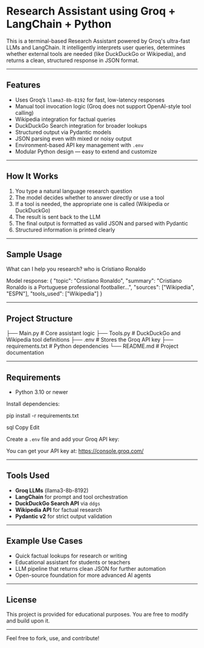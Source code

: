 # Research Assistant using Groq + LangChain + Python

This is a terminal-based Research Assistant powered by Groq's ultra-fast LLMs and LangChain. It intelligently interprets user queries, determines whether external tools are needed (like DuckDuckGo or Wikipedia), and returns a clean, structured response in JSON format.

---

## Features

- Uses Groq’s `llama3-8b-8192` for fast, low-latency responses
- Manual tool invocation logic (Groq does not support OpenAI-style tool calling)
- Wikipedia integration for factual queries
- DuckDuckGo Search integration for broader lookups
- Structured output via Pydantic models
- JSON parsing even with mixed or noisy output
- Environment-based API key management with `.env`
- Modular Python design — easy to extend and customize

---

## How It Works

1. You type a natural language research question
2. The model decides whether to answer directly or use a tool
3. If a tool is needed, the appropriate one is called (Wikipedia or DuckDuckGo)
4. The result is sent back to the LLM
5. The final output is formatted as valid JSON and parsed with Pydantic
6. Structured information is printed clearly

---

## Sample Usage
What can I help you research? who is Cristiano Ronaldo

Model response:
{
"topic": "Cristiano Ronaldo",
"summary": "Cristiano Ronaldo is a Portuguese professional footballer...",
"sources": ["Wikipedia", "ESPN"],
"tools_used": ["Wikipedia"]
}

---

## Project Structure

├── Main.py # Core assistant logic
├── Tools.py # DuckDuckGo and Wikipedia tool definitions
├── .env # Stores the Groq API key
├── requirements.txt # Python dependencies
└── README.md # Project documentation


---

## Requirements

- Python 3.10 or newer

Install dependencies:


pip install -r requirements.txt

sql
Copy
Edit

Create a `.env` file and add your Groq API key:


You can get your API key at: https://console.groq.com/

---

## Tools Used

- **Groq LLMs** (llama3-8b-8192)
- **LangChain** for prompt and tool orchestration
- **DuckDuckGo Search API** via `ddgs`
- **Wikipedia API** for factual research
- **Pydantic v2** for strict output validation

---

## Example Use Cases

- Quick factual lookups for research or writing
- Educational assistant for students or teachers
- LLM pipeline that returns clean JSON for further automation
- Open-source foundation for more advanced AI agents

---

## License

This project is provided for educational purposes. You are free to modify and build upon it.

---

Feel free to fork, use, and contribute!

